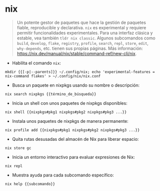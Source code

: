 # nix

> Un potente gestor de paquetes que hace la gestión de paquetes fiable, reproducible y declarativa.
> `nix` es experimental y requiere permitir funcionalidades experimentales. Para una interfaz clásica y estable, vea también `tldr nix classic`.
> Algunos subcomandos como `build`, `develop`, `flake`, `registry`, `profile`, `search`, `repl`, `store`, `edit`, `why-depends`, etc. tienen sus propias páginas.
> Más información: <https://nix.dev/manual/nix/stable/command-ref/new-cli/nix>.

- Habilita el comando `nix`:

`mkdir {{[-p|--parents]}} ~/.config/nix; echo 'experimental-features = nix-command flakes' > ~/.config/nix/nix.conf`

- Busca un paquete en nixpkgs usando su nombre o descripción:

`nix search nixpkgs {{término_de_búsqueda}}`

- Inicia un shell con unos paquetes de nixpkgs disponibles:

`nix shell {{nixpkgs#pkg1 nixpkgs#pkg2 nixpkgs#pkg3 ...}}`

- Instala unos paquetes de nixpkgs de manera permanente:

`nix profile add {{nixpkgs#pkg1 nixpkgs#pkg2 nixpkgs#pkg3 ...}}`

- Quita rutas desusadas del almacén de Nix para liberar espacio:

`nix store gc`

- Inicia un entorno interactivo para evaluar expresiones de Nix:

`nix repl`

- Muestra ayuda para cada subcomando específico:

`nix help {{subcomando}}`
